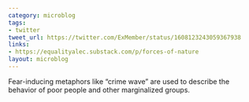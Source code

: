 ```yaml
---
category: microblog
tags:
- twitter
tweet_url: https://twitter.com/ExMember/status/1608123243059367938
links:
- https://equalityalec.substack.com/p/forces-of-nature
layout: microblog
---
```

Fear-inducing metaphors like “crime wave” are used to describe the behavior of poor people and other marginalized groups.
